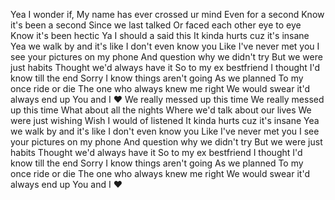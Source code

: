 Yea I wonder if,
My name has ever crossed ur mind
Even for a second
Know it's been a second
Since we last talked
Or faced each other eye to eye
Know it's been hectic
Ya I should a said this
It kinda hurts cuz it's insane
Yea we walk by and it's like
I don't even know you
Like I've never met you
I see your pictures on my phone
And question why we didn't try 
But we were just habits
Thought we'd always have it
So to my ex bestfriend
I thought I'd know till the end
Sorry I know things aren't going
As we planned
To my once ride or die
The one who always knew me right
We would swear it'd always end up
You and I ❤️
We really messed up this time
We really messed up this time
What about all the nights
Where we'd talk about our lives 
We were just wishing
Wish I would of listened
It kinda hurts cuz it's insane
Yea we walk by and it's like
I don't even know you
Like I've never met you
I see your pictures on my phone
And question why we didn't try 
But we were just habits
Thought we'd always have it
So to my ex bestfriend
I thought I'd know till the end
Sorry I know things aren't going
As we planned
To my once ride or die
The one who always knew me right
We would swear it'd always end up
You and I ❤️
